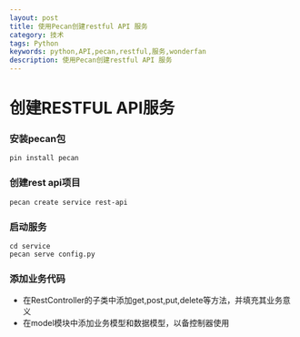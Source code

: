```yaml
---
layout: post
title: 使用Pecan创建restful API 服务
category: 技术
tags: Python
keywords: python,API,pecan,restful,服务,wonderfan
description: 使用Pecan创建restful API 服务
---
```


# 创建RESTFUL API服务

### 安装pecan包

    pin install pecan
    
### 创建rest api项目

    pecan create service rest-api
    
### 启动服务

    cd service
    pecan serve config.py
    
### 添加业务代码

* 在RestController的子类中添加get,post,put,delete等方法，并填充其业务意义
* 在model模块中添加业务模型和数据模型，以备控制器使用
